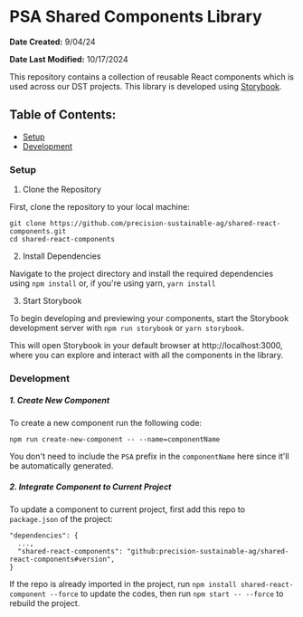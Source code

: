 # PSA Shared Components Library

**Date Created:** 9/04/24

**Date Last Modified:** 10/17/2024

This repository contains a collection of reusable React components which is used across our DST projects. This library is developed using [Storybook](https://storybook.js.org/).

## Table of Contents:

- [Setup](#setup)
- [Development](#development)

### Setup

1. Clone the Repository

First, clone the repository to your local machine:

```
git clone https://github.com/precision-sustainable-ag/shared-react-components.git
cd shared-react-components
```

2. Install Dependencies

Navigate to the project directory and install the required dependencies using `npm install` or, if you're using yarn, `yarn install`

3. Start Storybook

To begin developing and previewing your components, start the Storybook development server with `npm run storybook` or `yarn storybook`.

This will open Storybook in your default browser at http://localhost:3000, where you can explore and interact with all the components in the library.

### Development

##### 1. Create New Component

To create a new component run the following code:

```
npm run create-new-component -- --name=componentName
```

You don't need to include the `PSA` prefix in the `componentName` here since it'll be automatically generated.

##### 2. Integrate Component to Current Project

To update a component to current project, first add this repo to `package.json` of the project:

```
"dependencies": {
  ...,
  "shared-react-components": "github:precision-sustainable-ag/shared-react-components#version",
}
```

If the repo is already imported in the project, run `npm install shared-react-component --force` to update the codes, then run `npm start -- --force` to rebuild the project.
